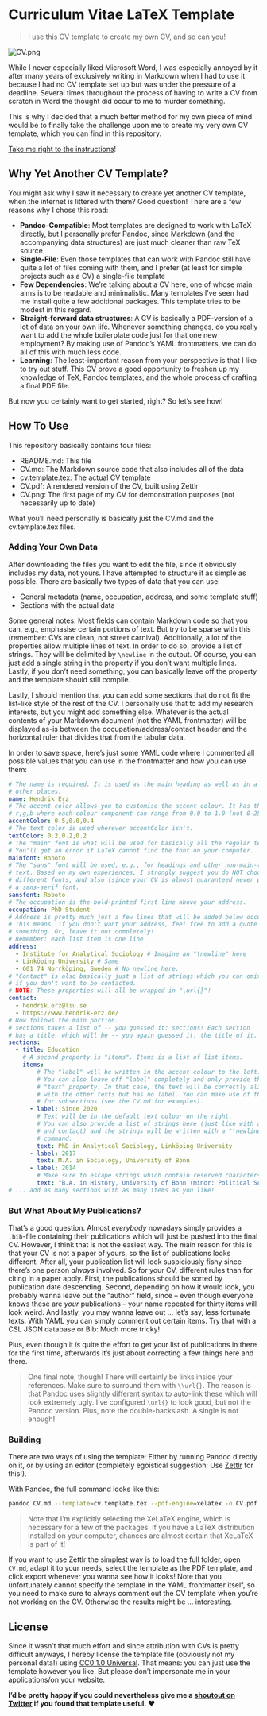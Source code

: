 # Curriculum Vitae LaTeX Template

> I use this CV template to create my own CV, and so can you!

![CV.png](CV.png)

While I never especially liked Microsoft Word, I was especially annoyed by it after many years of exclusively writing in Markdown when I had to use it because I had no CV template set up but was under the pressure of a deadline. Several times throughout the process of having to write a CV from scratch in Word the thought did occur to me to murder something.

This is why I decided that a much better method for my own piece of mind would be to finally take the challenge upon me to create my very own CV template, which you can find in this repository.

[Take me right to the instructions](#how-to-use)!

## Why Yet Another CV Template?

You might ask why I saw it necessary to create yet another CV template, when the internet is littered with them? Good question! There are a few reasons why I chose this road:

- **Pandoc-Compatible**: Most templates are designed to work with LaTeX directly, but I personally prefer Pandoc, since Markdown (and the accompanying data structures) are just much cleaner than raw TeX source
- **Single-File**: Even those templates that can work with Pandoc still have quite a lot of files coming with them, and I prefer (at least for simple projects such as a CV) a single-file template
- **Few Dependencies**: We’re talking about a CV here, one of whose main aims is to be readable and minimalistic. Many templates I’ve seen had me install quite a few additional packages. This template tries to be modest in this regard.
- **Straight-forward data structures**: A CV is basically a PDF-version of a lot of data on your own life. Whenever something changes, do you really want to add the whole boilerplate code just for that one new employment? By making use of Pandoc’s YAML frontmatters, we can do all of this with much less code.
- **Learning**: The least-important reason from your perspective is that I like to try out stuff. This CV prove a good opportunity to freshen up my knowledge of TeX, Pandoc templates, and the whole process of crafting a final PDF file.

But now you certainly want to get started, right? So let’s see how!

## How To Use

This repository basically contains four files:

* README.md: This file
* CV.md: The Markdown source code that also includes all of the data
* cv.template.tex: The actual CV template
* CV.pdf: A rendered version of the CV, built using Zettlr
* CV.png: The first page of my CV for demonstration purposes (not necessarily up to date)

What you’ll need personally is basically just the CV.md and the cv.template.tex files.

### Adding Your Own Data

After downloading the files you want to edit the file, since it obviously includes my data, not yours. I have attempted to structure it as simple as possible. There are basically two types of data that you can use:

- General metadata (name, occupation, address, and some template stuff)
- Sections with the actual data

Some general notes: Most fields can contain Markdown code so that you can, e.g., emphasise certain portions of text. But try to be sparse with this (remember: CVs are clean, not street carnival). Additionally, a lot of the properties allow multiple lines of text. In order to do so, provide a list of strings. They will be delimited by `\newline` in the output. Of course, you can just add a single string in the property if you don’t want multiple lines. Lastly, if you don’t need something, you can basically leave off the property and the template should still compile.

Lastly, I should mention that you can add some sections that do not fit the list-like style of the rest of the CV. I personally use that to add my research interests, but you might add something else. Whatever is the actual contents of your Markdown document (not the YAML frontmatter) will be displayed as-is between the occupation/address/contact header and the horizontal ruler that divides that from the tabular data.

In order to save space, here’s just some YAML code where I commented all possible values that you can use in the frontmatter and how you can use them:

```yaml
# The name is required. It is used as the main heading as well as in a few
# other places.
name: Hendrik Erz
# The accent color allows you to customise the accent colour. It has the format
# r,g,b where each colour component can range from 0.0 to 1.0 (not 0-255!).
accentColor: 0.5,0.0,0.4
# The text color is used wherever accentColor isn't.
textColor: 0.2,0.2,0.2
# The "main" font is what will be used for basically all the regular text.
# You'll get an error if LaTeX cannot find the font on your computer.
mainfont: Roboto
# The "sans" font will be used, e.g., for headings and other non-main-text-body
# text. Based on my own experiences, I strongly suggest you do NOT choose two
# different fonts, and also (since your CV is almost guaranteed never printed)
# a sans-serif font.
sansfont: Roboto
# The occupation is the bold-printed first line above your address.
occupation: PhD Student
# Address is pretty much just a few lines that will be added below occupation.
# This means, if you don't want your address, feel free to add a quote or
# something. Or, leave it out completely!
# Remember: each list item is one line.
address:
  - Institute for Analytical Sociology # Imagine an "\newline" here
  - Linköping University # Same
  - 601 74 Norrköping, Sweden # No newline here.
# "Contact" is also basically just a list of strings which you can omit
# if you don't want to be contacted.
# NOTE: These properties will all be wrapped in "\url{}"!
contact:
  - hendrik.erz@liu.se
  - https://www.hendrik-erz.de/
# Now follows the main portion.
# sections takes a list of -- you guessed it: sections! Each section
# has a title, which will be -- you again guessed it: the title of it.
sections:
  - title: Education
    # A second property is "items". Items is a list of list items.
    items:
        # The "label" will be written in the accent colour to the left.
        # You can also leave off "label" completely and only provide the
        # "text" property. In that case, the text will be correctly aligned
        # with the other texts but has no label. You can make use of this
        # for subsections (see the CV.md for examples).
      - label: Since 2020
        # Text will be in the default text colour on the right.
        # You can also provide a list of strings here (just like with address
        # and contact) and the strings will be written with a "\newline"
        # command.
        text: PhD in Analytical Sociology, Linköping University
      - label: 2017
        text: M.A. in Sociology, University of Bonn
      - label: 2014
        # Make sure to escape strings which contain reserved characters.
        text: "B.A. in History, University of Bonn (minor: Political Science)"
# ... add as many sections with as many items as you like!
```

### But What About My Publications?

That’s a good question. Almost _everybody_ nowadays simply provides a `.bib`-file containing their publications which will just be pushed into the final CV. However, I think that is not the easiest way. The main reason for this is that your CV is not a paper of yours, so the list of publications looks different. After all, your publication list will look suspiciously fishy since there’s one person _always_ involved. So for your CV, different rules than for citing in a paper apply. First, the publications should be sorted by publication date descending. Second, depending on how it would look, you probably wanna leave out the “author” field, since – even though everyone knows these are _your_ publications – your name repeated for thirty items will look weird. And lastly, you may wanna leave out … let’s say, less fortunate texts. With YAML you can simply comment out certain items. Try that with a CSL JSON database or Bib: Much more tricky!

Plus, even though it _is_ quite the effort to get your list of publications in there for the first time, afterwards it’s just about correcting a few things here and there.

> One final note, though! There will certainly be links inside your references. Make sure to surround them with `\\url{}`. The reason is that Pandoc uses slightly different syntax to auto-link these which will look extremely ugly. I’ve configured `\url{}` to look good, but not the Pandoc version. Plus, note the double-backslash. A single is not enough!

### Building

There are two ways of using the template: Either by running Pandoc directly on it, or by using an editor (completely egoistical suggestion: Use [Zettlr](https://github.com/Zettlr/Zettlr) for this!).

With Pandoc, the full command looks like this:

```bash
pandoc CV.md --template=cv.template.tex --pdf-engine=xelatex -o CV.pdf
```

> Note that I’m explicitly selecting the XeLaTeX engine, which is necessary for a few of the packages. If you have a LaTeX distribution installed on your computer, chances are almost certain that XeLaTeX is part of it!

If you want to use Zettlr the simplest way is to load the full folder, open `CV.md`, adapt it to your needs, select the template as the PDF template, and click export whenever you wanna see how it looks! Note that you unfortunately cannot specify the template in the YAML frontmatter itself, so you need to make sure to always comment out the CV template when you’re not working on the CV. Otherwise the results might be … interesting.

## License

Since it wasn’t that much effort and since attribution with CVs is pretty difficult anyways, I hereby license the template file (obviously not my personal data!) using [CC0 1.0 Universal](https://creativecommons.org/publicdomain/zero/1.0/). That means: you can just use the template however you like. But please don’t impersonate me in your applications/on your website.

**I’d be pretty happy if you could nevertheless give me a [shoutout on Twitter](https://www.twitter.com/sahiralsaid) if you found that template useful. ❤️**
